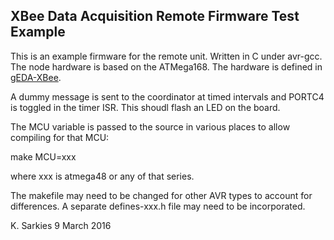 XBee Data Acquisition Remote Firmware Test Example
--------------------------------------------------

This is an example firmware for the remote unit. Written in C under avr-gcc.
The node hardware is based on the ATMega168. The hardware is defined in
[gEDA-XBee](https://github.com/ksarkies/XBee-Acquisition/tree/master/gEDA-XBee).

A dummy message is sent to the coordinator at timed intervals and PORTC4 is
toggled in the timer ISR. This shoudl flash an LED on the board.

The MCU variable is passed to the source in various places to allow compiling
for that MCU:

make MCU=xxx

where xxx is atmega48 or any of that series.

The makefile may need to be changed for other AVR types to account for
differences. A separate defines-xxx.h file may need to be incorporated.

K. Sarkies
9 March 2016

